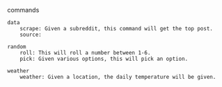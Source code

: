 commands

    data
        scrape: Given a subreddit, this command will get the top post.
        source: 
    
    random
        roll: This will roll a number between 1-6.
        pick: Given various options, this will pick an option.

    weather
        weather: Given a location, the daily temperature will be given.
